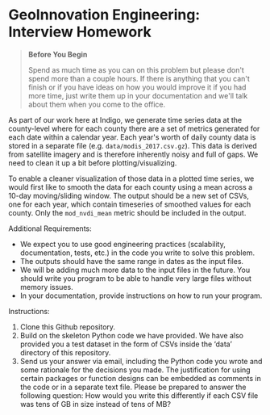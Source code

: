 # GeoInnovation Engineering: Interview Homework

> **Before You Begin**
>
> Spend as much time as you can on this problem but please don't spend more than a couple hours. If there is anything that you can't finish or if you have ideas on how you would improve it if you had more time, just write them up in your documentation and we'll talk about them when you come to the office.

As part of our work here at Indigo, we generate time series data at the county-level where for each county there are a set of metrics generated for each date within a calendar year. Each year's worth of daily county data is stored in a separate file (e.g. `data/modis_2017.csv.gz`). This data is derived from satellite imagery and is therefore inherently noisy and full of gaps. We need to clean it up a bit before plotting/visualizing.  

To enable a cleaner visualization of those data in a plotted time series, we would first like to smooth the data for each county using a mean across a 10-day moving/sliding window. The output should be a new set of CSVs, one for each year, which contain timeseries of smoothed values for each county. Only the `mod_nvdi_mean` metric should be included in the output.

Additional Requirements:
 - We expect you to use good engineering practices (scalability, documentation, tests, etc.) in the code you write to solve this problem. 
 - The outputs should have the same range in dates as the input files. 
 - We will be adding much more data to the input files in the future. You should write you program to be able to handle very large files without memory issues. 
 - In your documentation, provide instructions on how to run your program. 

Instructions:  
1) Clone this Github repository. 
2) Build on the skeleton Python code we have provided.  We have also provided you a test dataset in the form of CSVs inside the ‘data’ directory of this repository.
3) Send us your answer via email, including the Python code you wrote and some rationale for the decisions you made.  The justification for using certain packages or function designs can be embedded as comments in the code or in a separate text file.  Please be prepared to answer the following question: How would you write this differently if each CSV file was tens of GB in size instead of tens of MB?

